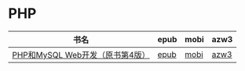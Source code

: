 # PHP

| 书名 | epub | mobi | azw3 |
| --- | --- | --- | --- |
| [PHP和MySQL Web开发（原书第4版）](http://ct.dalanmei.com/f/31084289-571789425-07257e) | [epub](http://ct.dalanmei.com/f/31084289-571789425-07257e) | [mobi](http://ct.dalanmei.com/f/31084289-571456789-acc921) | [azw3](http://ct.dalanmei.com/f/31084289-571894563-9728af) |
